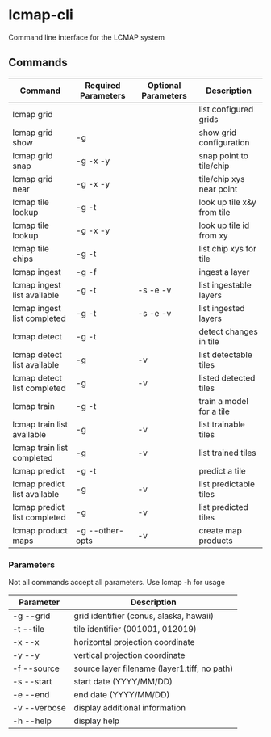 # lcmap-cli
Command line interface for the LCMAP system

## Commands

| Command                      | Required Parameters  | Optional Parameters | Description               |
| ---------------------------- | ---------------------|---------------------| ------------------------- |
| lcmap grid                   |                      |                     | list configured grids     |
| lcmap grid show              | -g                   |                     | show grid configuration   |
| lcmap grid snap              | -g -x -y             |                     | snap point to tile/chip   |
| lcmap grid near              | -g -x -y             |                     | tile/chip xys near point  |
| lcmap tile lookup            | -g -t                |                     | look up tile x&y from tile|
| lcmap tile lookup            | -g -x -y             |                     | look up tile id from xy   |
| lcmap tile chips             | -g -t                |                     | list chip xys for tile    |
| lcmap ingest                 | -g -f                |                     | ingest a layer            |
| lcmap ingest list available  | -g -t                | -s -e -v            | list ingestable layers    |
| lcmap ingest list completed  | -g -t                | -s -e -v            | list ingested layers      |
| lcmap detect                 | -g -t                |                     | detect changes in tile    |
| lcmap detect list available  | -g                   | -v                  | list detectable tiles     |
| lcmap detect list completed  | -g                   | -v                  | listed detected tiles     |
| lcmap train                  | -g -t                |                     | train a model for a tile  |
| lcmap train list available   | -g                   | -v                  | list trainable tiles      | 
| lcmap train list completed   | -g                   | -v                  | list trained tiles        |
| lcmap predict                | -g -t                |                     | predict a tile            |
| lcmap predict list available | -g                   | -v                  | list predictable tiles    |
| lcmap predict list completed | -g                   | -v                  | list predicted tiles      |
| lcmap product maps           | -g --other-opts      | -v                  | create map products       |


### Parameters

Not all commands accept all parameters.  Use lcmap <command> <subcommand> -h for usage

| Parameter     | Description                                  |
| ------------- | -------------------------------------------- |
| -g --grid     | grid identifier (conus, alaska, hawaii)      |
| -t --tile     | tile identifier (001001, 012019)             |
| -x --x        | horizontal projection coordinate             |
| -y --y        | vertical projection coordinate               |
| -f --source   | source layer filename (layer1.tiff, no path) |
| -s --start    | start date (YYYY/MM/DD)                      |
| -e --end      | end date (YYYY/MM/DD)                        |
| -v --verbose  | display additional information               |
| -h --help     | display help                                 |
